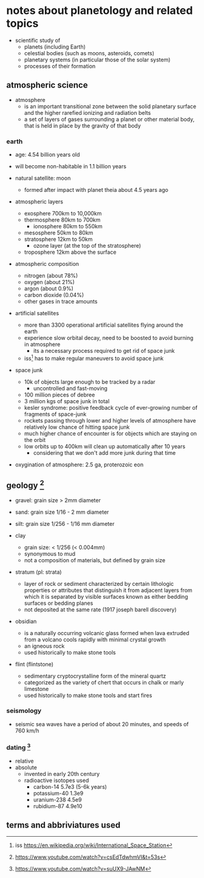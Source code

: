 # notes about planetology and related topics

- scientific study of 
  - planets (including Earth)
  - celestial bodies (such as moons, asteroids, comets)
  - planetary systems (in particular those of the solar system)
  - processes of their formation


## atmospheric science

- atmosphere 
  - is an important transitional zone between the solid planetary surface and the higher rarefied ionizing and radiation belts
  - a set of layers of gases surrounding a planet or other material body, that is held in place by the gravity of that body


### earth

- age: 4.54 billion years old
- will become non-habitable in 1.1 billion years
- natural satellite: moon
  - formed after impact with planet theia about 4.5 years ago

- atmospheric layers
  - exosphere 700km to 10,000km
  - thermosphere 80km to 700km
    - ionosphere 80km to 550km
  - mesosphere 50km to 80km
  - stratosphere 12km to 50km
      - ozone layer (at the top of the stratosphere)
  - troposphere 12km above the surface

- atmospheric composition
  - nitrogen (about 78%)
  - oxygen (about 21%)
  - argon (about 0.9%)
  - carbon dioxide (0.04%)
  - other gases in trace amounts

- artificial satellites
  - more than 3300 operational artificial satellites flying around the earth
  - experience slow orbital decay, need to be boosted to avoid burning in atmosphere
    - its a necessary process required to get rid of space junk
  - iss[^1] has to make regular maneuvers to avoid space junk

- space junk
  - 10k of objects large enough to be tracked by a radar
    - uncontrolled and fast-moving
  - 100 million pieces of debree
  - 3 million kgs of space junk in total
  - kesler syndrome: positive feedback cycle of ever-growing number of fragments of space-junk
  - rockets passing through lower and higher levels of atmosphere have relatively low chance of hitting space junk
  - much higher chance of encounter is for objects which are staying on the orbit
  - low orbits up to 400km will clean up automatically after 10 years
    - considering that we don't add more junk during that time

- oxygination of atmosphere: 2.5 ga, proterozoic eon


## geology [^2]

- gravel: grain size > 2mm diameter
- sand: grain size 1/16 - 2 mm diameter
- silt: grain size 1/256 - 1/16 mm diameter
- clay
  - grain size: < 1/256 (< 0.004mm)
  - synonymous to mud
  - not a composition of materials, but defined by grain size

- stratum (pl: strata)
  - layer of rock or sediment characterized by certain lithologic properties or attributes that distinguish it from adjacent layers from which it is separated by visible surfaces known as either bedding surfaces or bedding planes
  - not deposited at the same rate (1917 joseph barell discovery)

- obsidian
  - is a naturally occurring volcanic glass formed when lava extruded from a volcano cools rapidly with minimal crystal growth
  - an igneous rock
  - used historically to make stone tools

- flint (flintstone)
  - sedimentary cryptocrystalline form of the mineral quartz 
  - categorized as the variety of chert that occurs in chalk or marly limestone
  - used historically to make stone tools and start fires


### seismology

- seismic sea waves have a period of about 20 minutes, and speeds of 760 km/h


### dating [^3]

- relative
- absolute
  - invented in early 20th century
  - radioactive isotopes used
    - carbon-14     5.7e3 (5-6k years)
    - potassium-40  1.3e9
    - uranium-238   4.5e9
    - rubidium-87   4.9e10


## terms and abbriviatures used

[^1]: iss https://en.wikipedia.org/wiki/International_Space_Station 
[^2]: https://www.youtube.com/watch?v=csEdTdwhmVI&t=53s
[^3]: https://www.youtube.com/watch?v=suUX9-JAwNM